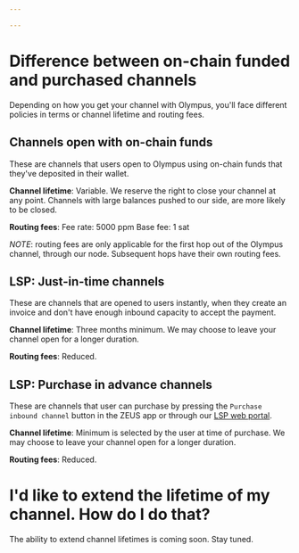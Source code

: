 ```yaml
---

---
```


# Difference between on-chain funded and purchased channels

Depending on how you get your channel with Olympus, you'll face different policies in terms or channel lifetime and routing fees.

## Channels open with on-chain funds

These are channels that users open to Olympus using on-chain funds that they've deposited in their wallet.

__Channel lifetime__: Variable. We reserve the right to close your channel at any point. Channels with large balances pushed to our side, are more likely to be closed.

__Routing fees__:
Fee rate: 5000 ppm
Base fee: 1 sat

*NOTE*: routing fees are only applicable for the first hop out of the Olympus channel, through our node. Subsequent hops have their own routing fees.

## LSP: Just-in-time channels

These are channels that are opened to users instantly, when they create an invoice and don't have enough inbound capacity to accept the payment.

__Channel lifetime__: Three months minimum. We may choose to leave your channel open for a longer duration.

__Routing fees__: Reduced. 

## LSP: Purchase in advance channels

These are channels that user can purchase by pressing the `Purchase inbound channel` button in the ZEUS app or through our [LSP web portal](https://lsps1.olympusln.com/).

__Channel lifetime__: Minimum is selected by the user at time of purchase. We may choose to leave your channel open for a longer duration.

__Routing fees__: Reduced.


# I'd like to extend the lifetime of my channel. How do I do that?

The ability to extend channel lifetimes is coming soon. Stay tuned.
